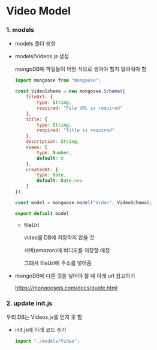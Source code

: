 # Video Model

### 1. models

- models 폴더 생성

- models/Videos.js 생성

  mongoDB에 파일들이 어떤 식으로 생겨야 할지 알려줘야 함

  ```js
  import mongoose from "mongoose";
  
  const VideoSchema = new mongoose.Schema({
      fileUrl: {
          type: String,
          required: "File URL is required"
      },
      title: {
          type: String,
          required: "Title is required"
      },
      description: String,
      views: {
          type: Number,
          default: 0
      },
      createdAt: {
          type: Date,
          default: Date.now
      }
  });
  
  const model = mongoose.model("Video", VideoSchema);
  
  export default model
  ```

  - fileUrl

    video를 DB에 저장하지 않을 것

    서버(amazon)에 비디오를 저장할 에정

    그래서 fileUrl에  주소를 넣어줌

- mongoDB에 다른 것을 넣어야 할 때 아래 url 참고하기

  https://mongoosejs.com/docs/guide.html



### 2. update init.js

우리 DB는 Videos.js를 인지 못 함

- init.js에 아래 코드 추가

  ```js
  import "./models/Video";
  ```

  